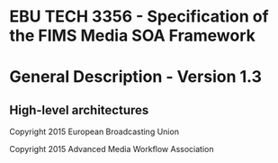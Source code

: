 # EBU TECH 3356 - Specification of the FIMS Media SOA Framework
# General Description - Version 1.3

## High-level architectures



Copyright 2015 European Broadcasting Union

Copyright 2015 Advanced Media Workflow Association